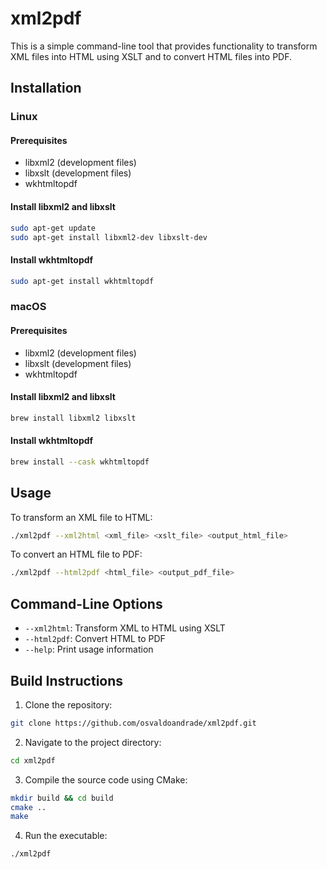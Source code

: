 # xml2pdf

This is a simple command-line tool that provides functionality to transform XML files into HTML using XSLT and to convert HTML files into PDF.

## Installation

### Linux

#### Prerequisites
- libxml2 (development files)
- libxslt (development files)
- wkhtmltopdf

#### Install libxml2 and libxslt
```sh
sudo apt-get update
sudo apt-get install libxml2-dev libxslt-dev
```

#### Install wkhtmltopdf
```sh
sudo apt-get install wkhtmltopdf
```

### macOS

#### Prerequisites
- libxml2 (development files)
- libxslt (development files)
- wkhtmltopdf

#### Install libxml2 and libxslt
```sh
brew install libxml2 libxslt
```

#### Install wkhtmltopdf
```sh
brew install --cask wkhtmltopdf
```

## Usage

To transform an XML file to HTML:
```sh
./xml2pdf --xml2html <xml_file> <xslt_file> <output_html_file>
```

To convert an HTML file to PDF:
```sh
./xml2pdf --html2pdf <html_file> <output_pdf_file>
```

## Command-Line Options

- `--xml2html`: Transform XML to HTML using XSLT
- `--html2pdf`: Convert HTML to PDF
- `--help`: Print usage information

## Build Instructions

1. Clone the repository:
```sh
git clone https://github.com/osvaldoandrade/xml2pdf.git
```

2. Navigate to the project directory:
```sh
cd xml2pdf
```

3. Compile the source code using CMake:
```sh
mkdir build && cd build
cmake ..
make
```

4. Run the executable:
```sh
./xml2pdf
```
